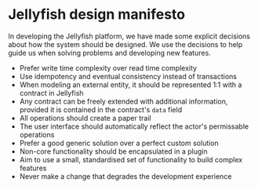 # Jellyfish design manifesto

In developing the Jellyfish platform, we have made some explicit decisions about
how the system should be designed. We use the decisions to help guide us when
solving problems and developing new features.

- Prefer write time complexity over read time complexity
- Use idempotency and eventual consistency instead of transactions
- When modeling an external entity, it should be represented 1:1 with a contract
	in Jellyfish
- Any contract can be freely extended with additional information, provided it is
	contained in the contract's `data` field
- All operations should create a paper trail
- The user interface should automatically reflect the actor's permissable operations
- Prefer a good generic solution over a perfect custom solution
- Non-core functionality should be encapsulated in a plugin
- Aim to use a small, standardised set of functionality to build complex
	features
- Never make a change that degrades the development experience
